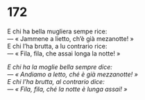 # 172
  
E chi ha bella mugliera sempe rice:  
— « Jammene a lietto, ch’è già mezanotte! »  
E chi l’ha brutta, a lu contrario rice:  
— « Fila, fila, che assai longa la notte! »

*E chi ha la moglie bella sempre dice:  
— « Andiamo a letto, ché è già mezzanotte! »  
E chi l’ha brutta, al contrario dice:  
— « Fila, fila, ché la notte è lunga assai! »*


